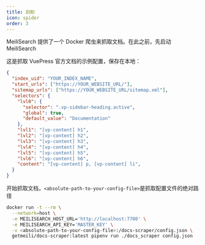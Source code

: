 ```yaml
---
title: 刮削
icon: spider
order: 3
---
```


MeiliSearch 提供了一个 Docker 爬虫来抓取文档。在此之前，先启动 MeiliSearch

这是抓取 VuePress 官方文档的示例配置，保存在本地：

```json
{
  "index_uid": "YOUR_INDEX_NAME",
  "start_urls": ["https://YOUR_WEBSITE_URL/"],
  "sitemap_urls": ["https://YOUR_WEBSITE_URL/sitemap.xml"],
  "selectors": {
    "lvl0": {
      "selector": ".vp-sidebar-heading.active",
      "global": true,
      "default_value": "Documentation"
    },
    "lvl1": "[vp-content] h1",
    "lvl2": "[vp-content] h2",
    "lvl3": "[vp-content] h3",
    "lvl4": "[vp-content] h4",
    "lvl5": "[vp-content] h5",
    "lvl6": "[vp-content] h6",
    "content": "[vp-content] p, [vp-content] li",
  }
}
```

开始抓取文档，`<absolute-path-to-your-config-file>`是抓取配置文件的绝对路径

```sh
docker run -t --rm \
  --network=host \
  -e MEILISEARCH_HOST_URL='http://localhost:7700' \
  -e MEILISEARCH_API_KEY='MASTER_KEY' \
  -v <absolute-path-to-your-config-file>:/docs-scraper/config.json \
  getmeili/docs-scraper:latest pipenv run ./docs_scraper config.json
```
